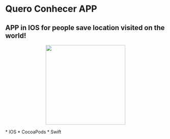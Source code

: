 # Quero Conhecer APP
## APP in  IOS for people save location visited on the world!
<p align="center" >
<img src= " https://78.media.tumblr.com/53fc2c49402c41d1faa2f0350ac71960/tumblr_o21i4zvXu81qiz1uyo1_1280.png" width = 250px/>
</p>
* IOS
* CocoaPods
* Swift
